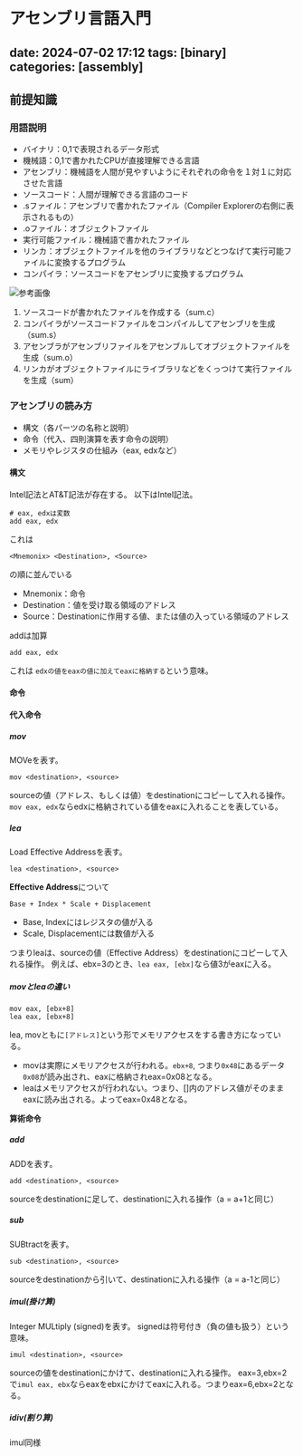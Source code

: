 アセンブリ言語入門
==========
date: 2024-07-02 17:12
tags: [binary]
categories: [assembly]
----------

## 前提知識
### 用語説明
- バイナリ：0,1で表現されるデータ形式
- 機械語：0,1で書かれたCPUが直接理解できる言語
- アセンブリ：機械語を人間が見やすいようにそれぞれの命令を１対１に対応させた言語
- ソースコード：人間が理解できる言語のコード
- .sファイル：アセンブリで書かれたファイル（Compiler Explorerの右側に表示されるもの）
- .oファイル：オブジェクトファイル
- 実行可能ファイル：機械語で書かれたファイル
- リンカ：オブジェクトファイルを他のライブラリなどとつなげて実行可能ファイルに変換するプログラム
- コンパイラ：ソースコードをアセンブリに変換するプログラム

![参考画像](https://camo.qiitausercontent.com/e8565da3e0033641986e7366dc150e38ce23d2c2/68747470733a2f2f71696974612d696d6167652d73746f72652e73332e616d617a6f6e6177732e636f6d2f302f3238303132352f63326531386134302d653361342d356463622d313935352d6134306632356332613037652e706e67)

1. ソースコードが書かれたファイルを作成する（sum.c）
2. コンパイラがソースコードファイルをコンパイルしてアセンブリを生成（sum.s）
3. アセンブラがアセンブリファイルをアセンブルしてオブジェクトファイルを生成（sum.o）
4. リンカがオブジェクトファイルにライブラリなどをくっつけて実行ファイルを生成（sum）

### アセンブリの読み方
- 構文（各パーツの名称と説明）
- 命令（代入、四則演算を表す命令の説明）
- メモリやレジスタの仕組み（eax, edxなど）

#### 構文
Intel記法とAT&T記法が存在する。
以下はIntel記法。

```
# eax, edxは変数
add eax, edx
```
これは
```
<Mnemonix> <Destination>, <Source>
```
の順に並んでいる
- Mnemonix：命令
- Destination：値を受け取る領域のアドレス
- Source：Destinationに作用する値、または値の入っている領域のアドレス

addは加算
```
add eax, edx
```
これは `edxの値をeaxの値に加えてeaxに格納する`という意味。


#### 命令
**代入命令**
##### mov
MOVeを表す。

```
mov <destination>, <source>
```

sourceの値（アドレス、もしくは値）をdestinationにコピーして入れる操作。
`mov eax, edx`ならedxに格納されている値をeaxに入れることを表している。

##### lea
Load Effective Addressを表す。
```
lea <destination>, <source>
```

**Effective Address**について
```
Base + Index * Scale + Displacement
```

- Base, Indexにはレジスタの値が入る
- Scale, Displacementには数値が入る

つまりleaは、sourceの値（Effective Address）をdestinationにコピーして入れる操作。
例えば、ebx=3のとき、`lea eax, [ebx]`なら値3がeaxに入る。

##### movとleaの違い

```
mov eax, [ebx+8]
lea eax, [ebx+8]
```

lea, movともに`[アドレス]`という形でメモリアクセスをする書き方になっている。

- movは実際にメモリアクセスが行われる。`ebx+8`, つまり`0x48`にあるデータ`0x08`が読み出され、eaxに格納されeax=0x08となる。
- leaはメモリアクセスが行われない。つまり、[]内のアドレス値がそのままeaxに読み出される。よってeax=0x48となる。


**算術命令**
##### add
ADDを表す。
```
add <destination>, <source>
```
sourceをdestinationに足して、destinationに入れる操作（a = a+1と同じ）

##### sub
SUBtractを表す。
```
sub <destination>, <source>
```
sourceをdestinationから引いて、destinationに入れる操作（a = a-1と同じ）

##### imul(掛け算)
Integer MULtiply (signed)を表す。
signedは符号付き（負の値も扱う）という意味。
```
imul <destination>, <source>
```
sourceの値をdestinationにかけて、destinationに入れる操作。
eax=3,ebx=2で`imul eax, ebx`ならeaxをebxにかけてeaxに入れる。つまりeax=6,ebx=2となる。

##### idiv(割り算)
imul同様
